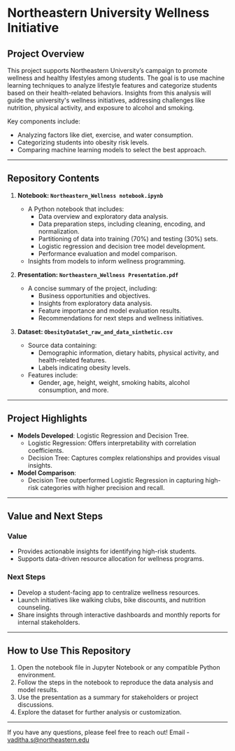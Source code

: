 # Northeastern University Wellness Initiative

## Project Overview

This project supports Northeastern University’s campaign to promote wellness and healthy lifestyles among students. The goal is to use machine learning techniques to analyze lifestyle features and categorize students based on their health-related behaviors. Insights from this analysis will guide the university's wellness initiatives, addressing challenges like nutrition, physical activity, and exposure to alcohol and smoking.

Key components include:
- Analyzing factors like diet, exercise, and water consumption.
- Categorizing students into obesity risk levels.
- Comparing machine learning models to select the best approach.

---

## Repository Contents

1. **Notebook: `Northeastern_Wellness notebook.ipynb`**
   - A Python notebook that includes:
     - Data overview and exploratory data analysis.
     - Data preparation steps, including cleaning, encoding, and normalization.
     - Partitioning of data into training (70%) and testing (30%) sets.
     - Logistic regression and decision tree model development.
     - Performance evaluation and model comparison.
   - Insights from models to inform wellness programming.

2. **Presentation: `Northeastern_Wellness Presentation.pdf`**
   - A concise summary of the project, including:
     - Business opportunities and objectives.
     - Insights from exploratory data analysis.
     - Feature importance and model evaluation results.
     - Recommendations for next steps and wellness initiatives.

3. **Dataset: `ObesityDataSet_raw_and_data_sinthetic.csv`**
   - Source data containing:
     - Demographic information, dietary habits, physical activity, and health-related features.
     - Labels indicating obesity levels.
   - Features include:
     - Gender, age, height, weight, smoking habits, alcohol consumption, and more.

---

## Project Highlights

- **Models Developed**: Logistic Regression and Decision Tree.
  - Logistic Regression: Offers interpretability with correlation coefficients.
  - Decision Tree: Captures complex relationships and provides visual insights.
- **Model Comparison**:
  - Decision Tree outperformed Logistic Regression in capturing high-risk categories with higher precision and recall.

---

## Value and Next Steps

### Value
- Provides actionable insights for identifying high-risk students.
- Supports data-driven resource allocation for wellness programs.

### Next Steps
- Develop a student-facing app to centralize wellness resources.
- Launch initiatives like walking clubs, bike discounts, and nutrition counseling.
- Share insights through interactive dashboards and monthly reports for internal stakeholders.

---

## How to Use This Repository

1. Open the notebook file in Jupyter Notebook or any compatible Python environment.
2. Follow the steps in the notebook to reproduce the data analysis and model results.
3. Use the presentation as a summary for stakeholders or project discussions.
4. Explore the dataset for further analysis or customization.

---

If you have any questions, please feel free to reach out!
Email - vaditha.s@northeastern.edu

